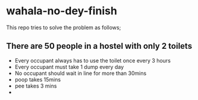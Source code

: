 # wahala-no-dey-finish
This repo tries to solve the problem as follows;
## There are 50 people in a hostel with only 2 toilets
+ Every occupant always has to use the toilet once every 3 hours 
+ Every occupant must take 1 dump every day
+ No occupant should wait in line for more than 30mins
+ poop takes 15mins
+ pee takes 3 mins
+
